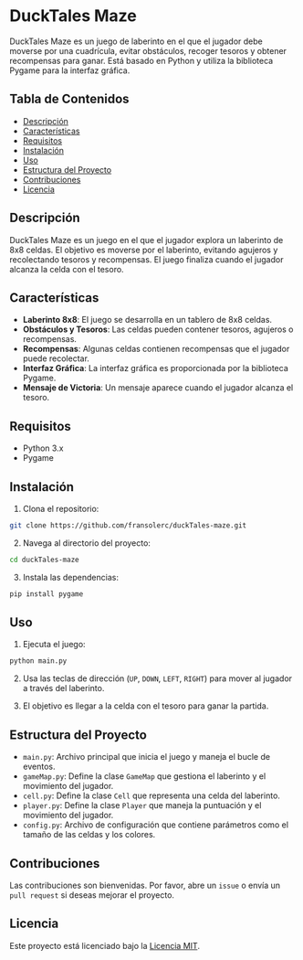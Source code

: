# DuckTales Maze

DuckTales Maze es un juego de laberinto en el que el jugador debe moverse por una cuadrícula, evitar obstáculos, recoger tesoros y obtener recompensas para ganar. Está basado en Python y utiliza la biblioteca Pygame para la interfaz gráfica.

## Tabla de Contenidos

- [Descripción](#descripción)
- [Características](#características)
- [Requisitos](#requisitos)
- [Instalación](#instalación)
- [Uso](#uso)
- [Estructura del Proyecto](#estructura-del-proyecto)
- [Contribuciones](#contribuciones)
- [Licencia](#licencia)

## Descripción

DuckTales Maze es un juego en el que el jugador explora un laberinto de 8x8 celdas. El objetivo es moverse por el laberinto, evitando agujeros y recolectando tesoros y recompensas. El juego finaliza cuando el jugador alcanza la celda con el tesoro.

## Características

- **Laberinto 8x8**: El juego se desarrolla en un tablero de 8x8 celdas.
- **Obstáculos y Tesoros**: Las celdas pueden contener tesoros, agujeros o recompensas.
- **Recompensas**: Algunas celdas contienen recompensas que el jugador puede recolectar.
- **Interfaz Gráfica**: La interfaz gráfica es proporcionada por la biblioteca Pygame.
- **Mensaje de Victoria**: Un mensaje aparece cuando el jugador alcanza el tesoro.

## Requisitos

- Python 3.x
- Pygame

## Instalación

1. Clona el repositorio:

```bash
git clone https://github.com/fransolerc/duckTales-maze.git
```

2. Navega al directorio del proyecto:

```bash
cd duckTales-maze
```

3. Instala las dependencias:

```bash
pip install pygame
```

## Uso

1. Ejecuta el juego:

```bash
python main.py
```

2. Usa las teclas de dirección (`UP`, `DOWN`, `LEFT`, `RIGHT`) para mover al jugador a través del laberinto.

3. El objetivo es llegar a la celda con el tesoro para ganar la partida.

## Estructura del Proyecto

- `main.py`: Archivo principal que inicia el juego y maneja el bucle de eventos.
- `gameMap.py`: Define la clase `GameMap` que gestiona el laberinto y el movimiento del jugador.
- `cell.py`: Define la clase `Cell` que representa una celda del laberinto.
- `player.py`: Define la clase `Player` que maneja la puntuación y el movimiento del jugador.
- `config.py`: Archivo de configuración que contiene parámetros como el tamaño de las celdas y los colores.

## Contribuciones

Las contribuciones son bienvenidas. Por favor, abre un `issue` o envía un `pull request` si deseas mejorar el proyecto.

## Licencia

Este proyecto está licenciado bajo la [Licencia MIT](LICENSE).
